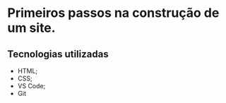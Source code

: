 # Primeiros passos na construção de um site.
## Tecnologias utilizadas
 - HTML;
 - CSS;
 - VS Code;
 - Git
